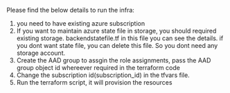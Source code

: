 Please find the below details to run the infra:

1. you need to have existing azure subscription 
2. If you want to maintain azure state file in storage, you should required existing storage. backendstatefile.tf in this file you can see the details. if you dont want state file, you can delete this file. So you dont need any storage account.  
3. Create the AAD group to assgin the role assignments, pass the AAD group object id whereever required in the terraform code
4. Change the subscription id(subscription_id) in the tfvars file.
5. Run the terraform script, it will provision the resources

